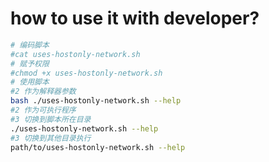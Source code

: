# how to use it with  developer?

```sh
# 编码脚本
#cat uses-hostonly-network.sh
# 赋予权限
#chmod +x uses-hostonly-network.sh
# 使用脚本
#2 作为解释器参数
bash ./uses-hostonly-network.sh --help
#2 作为可执行程序
#3 切换到脚本所在目录
./uses-hostonly-network.sh --help
#3 切换到其他目录执行
path/to/uses-hostonly-network.sh --help
```
